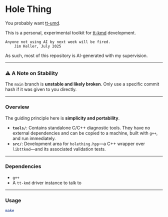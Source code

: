 # Hole Thing
You probably want [tt-umd](https://github.com/tenstorrent/tt-umd).

This is a personal, experimental toolkit for [tt-kmd](https://github.com/tenstorrent/tt-kmd) development.
```
Anyone not using AI by next week will be fired.
    Jim Keller, July 2025
```
As such, most of this repository is AI-generated with my supervision.

---

### ⚠️ A Note on Stability
The `main` branch is **unstable and likely broken**. Only use a specific commit hash if it was given to you directly.

---

### Overview

The guiding principle here is **simplicity and portability**.

* **`tools/`**: Contains standalone C/C++ diagnostic tools. They have no external dependencies and can be copied to a
machine, built with `g++`, and run immediately.
* **`src/`**: Development area for `holething.hpp`—a C++ wrapper over `libttkmd`—and its associated validation tests.

---

### Dependencies
* `g++`
* A `tt-kmd` driver instance to talk to

---

### Usage
```bash
make
```